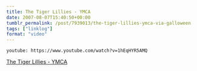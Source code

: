 ```yaml
---
title: The Tiger Lillies - YMCA
date: 2007-08-07T15:40:50+00:00
tumblr_permalink: /post/7939013/the-tiger-lillies-ymca-via-galloween
tags: ["linklog"]
format: "video"
---
```


`youtube: https://www.youtube.com/watch?v=1hEqHYR5AMQ`

[The Tiger Lillies - YMCA][1]

[1]: https://www.youtube.com/watch?v=1hEqHYR5AMQ
